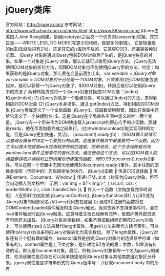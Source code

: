# jQuery类库

官方网站：http://jquery.com/
参考网站：http://www.w3school.com.cn/index.html
  http://www.365mini.com/
jQuery由美国人John Resig创建，是继prototype之后又一个优秀的Javascript框架。其宗旨是——WRITE LESS, DO MORE(写更少的代码，做更多的事情)。
它是轻量级的js库(压缩后只有21k)，这是其它的js库所不及的，它兼容CSS3，还兼容各种浏览器。
jQuery 对象是通过jQuery包装DOM对象后产生的，是jQuery独有的对象。如果一个对象是 jQuery 对象，那么它就可以使用jQuery方法。
jQuery无法使用DOM对象的任何方法，同理DOM对象也不能使用jQuery里的方法。约定：如果获取的是jQuery对象，那么要在变量前面加上$。
var $variable = jQuery对象
var variable = DOM对象
对于已经是一个DOM对象，只需要用$()把DOM对象包装起来，就可以获得一个jQuery对象了。$(DOM对象)。转换后就可以使用jQuery中的方法了
两种转换方式将一个jQuery对象转换成DOM对象：[index]和.get(index); 
(1) jQuery对象是一个数组对象，可以通过[index]的方法，来得到相应的DOM对象
(2) jQuery本身提供，通过.get(index)方法，得到相应的DOM对象
jQuery类库定义了一个全局函数: jQuery()。该函数使用频繁，因此在类库中还给它定义了一个快捷别名: $。这是jQuery在全局命名空间中定义的唯一两个变量。
jQuery有一个用来作为DOM快速载入javascript的得心应手的小函数，那就是ready，他在页面加载完成之前执行。(也许window.onload()能实现同样的功能，但是jQuery更加快速，灵活)。
$(document).ready(fn):当DOM载入就绪可以查询及操纵时绑定一个要执行的函数。这是事件模块中最重要的一个函数，因为它可以极大地提高web应用程序的响应速度。简单地说，这个方法纯粹是对向window.load事件注册事件的替代方法。通过使用这个方法，可以在DOM载入就绪能够读取并操纵时立即调用你所绑定的函数，而99.99%的JavaScript函数都需要在那一刻执行。请确保在<body>元素的onload事件中没有注册函数，否则可能不会触发$(document).ready()事件。可以在同一个页面中无限次地使用$(document).ready()事件。其中注册的函数会按照（代码中的）先后顺序依次执行。
jQuery()函数
	传递CSS选择器
	传递Element、Document、Window
	传递HTML文本（封装为jQuery对象，但不会自动插入到文档中）
		示例：var img = $("<img/>", { src:url, css: { borderWidth: 5 }, click: handleClick });
	传入一个函数（文档加载完毕时调用）
//还原$()为初始值
jQuery.noConflict();
jQuery(function($){ //让$()成为jQuery对象的局部别名
  //jQuery代码放在这里
});
通过$()注册的函数将在DOMContentLoaded事件触发时由jQurey触发。当浏览器不支持该事件时，会在load事件触发时由jQurey触发。这意味着文档已经解析完毕，但图片等外部资源有可能还未加载。
jQuery对象是类数组，如果不想把数组标识用在jQuery对象上，可以使用size()方法来替代length属性，用get()方法来替代方括号索引。可以使用toArray()方法来将jQuery对象转化为真实数组。
除了length属性，jQuery对象还有三个挺有趣的属性。selector属性是创建jQuery对象时的选择器字符串（如果有的）。context属性是上下文对象，是传递给$()方法的第二参数，如果没有传递的话，默认是Document对象。最后，所有jQuery对象都有一个名为jquery的属性，检测该属性是否存在可以简单快捷地将jQuery对象与其他类数组对象区分开来。jquery属性值是字符串形式的jQuery版本号：
//获取document body 中的所有<script>元素
var bodyscripts = $("script", document.body);
bodyscripts.selector // => "script"
bodyscripts.context // => document.body
bodyscripts.jquery / / => "1.4.2"
想要遍历jQuery对象中的所有元素时，可以调用each() 方法来代替for循环。jQuery的each()方法和forEach()有一个显著区别：如果回调函数在任一个元素上返回false，遍历将在该元素后中止（这就像在普通循环中使用break关键字一样）。each()返回调用自身的jQuery对象，因此它可以用于链式调用。
jQuery的map() 方法和Array.prototype.map() 方法很相近。它接受回调函数作为参数，并为jQuery对象中的每一个元素都调用回调函数，同时将回调函数的返回值收集起来，并将这些返回值封装成一个新的jQuery对象返回。
jQuery的另一个基础方法是index()。该方法接受一个元素作为参数，返回值是该元素在此jQuery对象中的索引值，如果找不到的话，则返回-1。
jQuery通用方法是is()。它接受一个选择器作为参数，如果选中元素中至少有一个匹配该选择器时，则返回true。
getter和setter
attr()、removeAttr()
css(): 不能获取复合样式，允许在CSS样式名中使用连字符或使用驼峰式JavaScript样式名
addClass()、removeClass()、toggleClass()、hasClass()
val(): 用来设置和获取HTML表单元素的value属性，还可用于获取和设置复选框、单选按钮以及<select>元素的选中状态。
text()、html()：如果传人字符串给text() 或html()，该字符串会用做该元素的纯文本或格式化的HTML文本内容，它会替换掉所有存在的内容。和其他setter方法一样，我们还可以传人函数，该函数用来计算出表示新内容的字符串
offset(): 获取或设置元素的位置。该方法相对文档来计算位置值，返回一个对象，带有left和top属性，用来表示X和Y坐标。如果传人带有这些属性的对象给该方法，它会给元素设置指定的位置。在有必要肘，会设置css 的position属性来使得元素可定位
position()方法很像offset() 方法，但它只能用做getter，它返回的元素位置是相对于其偏移父元素的，而不是相对于文档的。
用于获取元素宽度的getter有3个，获取高度的也有3 个。width() 和height() 方法返回基本的宽度和高度，不包含内边距、边框和外边距。innerWidth() 和innerHeight() 返回元素的宽度和高度，包含内边距的宽度和高度（“内”表示这些方法度量的是边框以内的尺寸）。outerWidth ()和outerHeight() 通常返回的是包含元素内边距和边框的尺寸。如果向两个方怯中的任意一个传入true值，它们还可以返回包含元素外边距的尺寸。
scrollTop()和scrollLeft(): 可获取或设置元素的滚动条位置。
data()、removeData()
修改文档结构
append()、appendTo()
prepend()、prependTo()
before()、insertBefore()
after()、insertAfter()
replaceWith()、replaceAll()
clone(): 传入true参数，复制事件处理程序和与元素关联的其他数据
jQuery定义了3个包装函数。wrap()包装每一个选中元素。wrapInner()包装每一个选中元素的内容。wrapAll() 则将选中元素作为一组来包装。
// 用<i>元素包装所有<h1>元素
$("h1").wrap(document.createElement("i")); // 产生<i><h1>…</h1></i>
// 包装所有<h1>元素的内容，使用字符串参数更简单
$("h1").wrapInner("<i/>"); // 产生<h1><i>...</i></h1>
// 将第一个段落包装在一个锚点和div里
$("body>p:first").wrap("<a name='lead'><div class='first'></div></a>");
// 将所有其他段落包装在另一个div里
$("body>p:not(:first)").wrapAll("<div class='rest'></div>");
empty()、remove()
detach()方法和remove()类似，但不会移除事件处理程序和数据。想临时从文档中移除元素以便后续再次插入时，detach()可能会更有用。
unwrap()方法可以用来实现元素的移除，其方式是wrap()或wrapAll()方法的反操作：移除每一个选中元素的父元素，不影响选中元素及其兄弟节点。也就是说，对于每一个选中元素，它替换该元素的父节点为父节点的子节点。与remove()和detach()不同，unwrap()不接受可选的选择器参数。
处理事件
blur(), change(), click(), dbclick(), error(), focus(), focusin(), focusout(), keydown(), keypress(), keyup(), load(), mousedown(), mouseenter(), mouseleave(), mousemove(), mouseout(), mouseover(), mouseup(), resize(), scroll(), select(), submit(), unload()
focus和blur事件不支持冒泡，但focusin和focusout事件支持。相反地，mouseover和mouseout事件支持冒泡，但这经常不方便，因为很难知道鼠标是从自己感兴趣的元素中移开了，还只是从该元素的子孙元素中移开了。mouseenter和mouseleave是非冒泡事件，可以解决刚才的问题。
resize和unload事件类型只在Window对象中触发，scroll()方法经常也用于$(window)对象上，但它也可以用在有滚动条的任何元素上。
load()方法可在$(window)上调用，。当然，还可以在iframe和图片上使用load() 方法。
error() 方法可用在<img>元素上，用来注册当图片加载失败时调用的处理程序。不应该用于设置窗口的onerror属性。
hover()方法用来给mouseenter和mouseleave事件注册处理程序。调用hover(f,g)就和调用mouseenter(f) 然后调用mouseleave(g)一样。如果仅传入一个参数给hover()，该参数函数会同时用做enter和leave事件的处理程序。
toggle()方法将事件处理程序函数绑定到单击事件。可指定两个或多个处理程序函数，当单击事件发生时， jQuery每次会调用一个处理程序函数。例如，如果调用toggle(f,g ,h)，第一次单击事件触发时，会调用函数f()，第二次会调用g()，第三次则调用h()，然后调用f()来处理第四次单击事件
jQuery事件处理程序函数的返回值始终有意义。如果处理程序返回false，与该事件相关联的默认行为，以及该事件接来下的冒泡都会被取消。也就是说，返回false等同于调用Event对象的preventDefault()和stopPropagation()方法。同样，当事件处理程序返回一个值（非undefined值）时，jQuery会将该值存储在Event对象的result属性中，该属性可以被后续调用的事件处理程序访问。
bind(), unbind()
调用bind() 时还可以带有三个参数。在这种形式下，事件类型是第一个参数，处理程序函数是第三个参数。在这两个参数中间可以传入任何值，jQuery会在调用处理程序前，将指定的值设置为Event对象的data属性。通过这种方式传递额外的数据给处理程序，不需要使用闭包，有时很有用。
如果第一个参数是由空格分隔的事件类型列表，则处理程序函数会为每一个命名的事件类型注册。
另一个重要特性是允许为注册的事件处理程序指定命名空间。这使得可以定义处理程序组，能方便后续触发或卸载特定命名空间下的处理程序。处理程序的命名空间对于开发可复用jQuery代码的类库或模块的程序员来说特别有用。
// 在命名空间"myMod"和"yourMod"中作为mouseout处理程序绑定f
$('a').bind('mouseout.myMod.yourMod', f);
bind()的最后一个特性是，第一个参数可以是对象，该对象把事件名映射到处理程序函数。
调用one()方法就和bind()一样，二者的工作原理也类似，除了在调用事件处理程序之后会自动注销它。这意味着，和该方法名字暗示的一样，使用one()注册的事件处理器永远只会触发一次。
unbind()只注销用bind()和相关jQuery方法注册的事件处理程序。
$('*').unbind(); //从所有元素中移除所有jQuery事件处理程序
因为模块的使用者有可能使用其他模块，在其他模块中有可能在相同的元素上给相同的事件类型注册了其他处理程序。如果模块使用命名空间来注册事件处理程序，则可以使用unbind()传入一个参数，来做到只注销命名空间下的处理程序:
//取消绑定在"myMod"命名空间下的所有mouseover 和mouseout 处理程序
$('a').unbind("mouseover.myMod mouseout.myMod");
//取消绑定在"myMod" 命名空间下的所有事件类型的处理程序
$('a').unbind(".myMod");
//取消绑定同时在"ns1"和"ns2"命名空间下的单击处理程序
$('a').unbind("click.ns1.ns2");
如果想小心地只取消绑定自己注册的事件处理程序，但没有使用命名空间，必须保留事件处理程序函数的一个引用，并使用unbind()带两个参数的版本。在这种形式下，第一个参数是事件类型字符串（不带命名空间）。第二个参数是处理程序函数:
$('#mybutton').unbind('click', myClickHandler);
可以传递单一对象参数给unbind()。在这种情况下，unbind()会轮询为该对象的每一属性调用一次。属性名会用做事件类型字符串，属性值会用做处理程序函数。
最后，还有一种方式来调用unbind()。如果传递一个jQuery Event对象给unbind()，它会取消绑定传入事件的事件处理程序。
jQuery 的事件触发方法会触发所有使用jQuery事件注册方法注册的处理程序，也会触发通过onsubmit等HTML属性或Element属性定义的处理程序。但是，不能手动触发使用addEventListener() 或attachEvent() 注册的事件处理程序。
jQuery的事件触发机制是同步的一一不涉及事件队列。当触发一个事件时，在调用的触发方住返回之前，事件处理程序会立刻调用。如果触发了一个单击事件，被触发的处理程序又触发了一个submit事件，所有匹配的submit处理程序会在调用下一个单击处理器之前调用。
jQuery也定义了一个更通用的trigger()方法。通常，调用trigger()时会传入事件类型字符串作为第一个参数，trigger()会在jQuery对象中的所有元素上触发为该类型事件注册的所有处理程序。在传入的字符串中不能指定多个事件类型，但是可以指定事件命名空间来触发仅在该命名空间中定义的处理程序。如果只想触发没有命名空间的事件处理程序，在事件类型后添加一个感叹号就行。通过onclick等属性注册的处理程序被认为是没有命名空间的。
除了给trigger()传入事件类型字符串作为第一个参数，还可以传入Event对象（或任何有type属性的对象）。type属性会用来判断触发什么类型的处理程序。如果传入的是jQuery事件对象，该对象会传递给触发的处理程序。如果传入的是普通对象，会创建一个新的jQuery Event对象，普通对象的属性会添加到新对象中。这样，可以很容易传递额外数据给事件处理程序:
// button1的单击处理程序触发button2上的相同事件
$('#button1').click(function(e) { $('#button2').trigger(e); });
//触发事件时，添加额外的属性给事件对象
$('#button1').trigger({type:'click', synthetic:true});
//该处理程序检测额外属性来区分是真实事件还是虚假事件
$('#button1').click(function(e) { if (e.synthetic) {...}; });
给事件处理程序传递额外数据的另一种方式是，在手动触发事件时，给trigger() 传入第二个参数。给trigger()传入的第二个参数会成为每个触发的事件处理程序的第二个参数。如果传入数组作为第二个参数，数组的每一项会作为独立参数传递给触发的处理程序。
有时，会想触发给定事件类型的所有处理程序，而不管这些处理程序是绑定到什么文档元素上的。这时可以使用$('*')来选中所有元素，然后对结果调用trigger()，可是这样做非常低效。更好的方式是，使用jQuery.event.trigger()工具函数，来全局触发事件。该函数接受的参数和trigger()方法一样，但在整个文档中触发指定事件类型的事件处理程序时更高效。注意，以这种方式触发的“全局事件”不会冒泡，并且只会触发使用jQuery方法注册的处理程序
trigger()（及调用它的便捷方法）在调用事件处理程序后，会执行与触发事件相关联的默认操作（假设事件处理程序没有返回false或调用事件对象的preventDefault()）。
如果想调用事件处理程序，但不执行默认操作，可以使用triggerHandler()替代trigger()。
jQuery不限于标准事件，你可以使用任何想用的字符串来作为事件类型名称。使用bind() 可以注册这种“自定义事件”的处理程序，使用trigger()可以调用这些处理程序。
对于书写模块化代码，实现发布/订阅模型或观察者模式时，这种自定义事件处理程序的间接调用被证明是非常有用的。使用自定义事件时，通常你会发现，使用jQuery.event.trigger()函数替代trigger()方法，来全局触发处理器会更有用。
如果使用bind()给文档中的所有<a>元素绑定了事件处理程序，接着又创建了带有<a>元素的新文档内容，这些新元素和老元素不会拥有相同的事件处理程序，其行为将不一样。
jQuery使用“实时事件”来解决这一问题。要使用实时事件，需要使用delegate()和undelegate()方法来替代bind()和unbind()。通常，在$(document)上调用delegate()，并传入一个jQuery选择器字符串、一个jQuery事件类型字符串以及一个jQuery事件处理程序函数。它会在document或window上（或jQuery对象中的任何元素上）注册一个内部处理程序。当指定类型的事件冒泡到该内部处理程序时，它会判断事件目标（该事件所发生在的元素）是否匹配选择器字符串。如果匹配，则调用指定的处理程序函数。因此，为了同时处理老的和新创建的<a>元素上的mouseover事件，可能需要像下面这样注册处理程序:
$(document).delegate("a", "mouseover", linkHandler);
否则，需要使用bind() 来处理文档中的静态部分，然后使用delegate()来处理动态修改的部分:
//静态链接的静态事件处理程序
$("a").bind("mouseover", linkHandler);
//文档中动态更新的部分使用实时事件处理程序
$(".dynamic").delegate("a", "mouseover", linkHandler);
delegate()方法拥有4参数版本，使用这种版本时，将数据值作为第三参数传入，处理程序函数则作为第4参数。
实时事件依赖于事件冒泡。当事件冒泡到document对象时，它有可能已经传递给了很多静态事件处理程序。如果这些处理程序中有任何一个调用了Event对象的cancelBubble()方法，实时事件处理程序将永远不会调用。
jQuery定义了一个名为liveO 的方法，也可以用来注册实时事件。
在jQuery对象上调用live()方法时，该对象中的元素实际上并没有使用。真正有关系的是用来创建jQuery对象的选择器字符串和上下文对象。因此，对于jQuery对象x，下面两行代码做的事情是一样的：
x.live(type, handler);
$(x.context).delegate(x.selector, type, handler);
要注销实时事件处理程序，使用die()或undelegate()。
$('a').die('mouseover'); //移除<a>元素上mouseover事件的所有实时处理程序
$('a').die('mouseover' , linkHandler); //只移除一个指定的实时处理程序
$(document).undelegate('a'); //移除<a> 元素上的所有实时处理程序
$(document).undelegate('a' , 'mouseover'); //移除mouseover 的实时处理程序
$(document).undelegate('a' , 'mouseover' , linkHandler); //移除指定处理程序
动画效果
animate()
简单地设直jQuery.fx.off 为true会将每段动画的时长都变成0ms，这样动画看起来就像是没有动画效果的立刻切换了。
jQuery动画方法经常使用动画时长来作为可选的第一个参数。
jQuery动画是异步的。调用fadeIn()等动画方法时，它会立刻返回，动画则在“后台”执行。由于动画方法会在动画完成之前返回，因此可以向很多jQuery动画方法传入第二个参数（也是可选的），该参数是一个函数，会在动画完成时调用。该函数在调用时不会有任何参数传入，但this值会设置为发生动画的文档元素。
jQuery动画默认是队列化的。
jQuery动画方法可以接受可选的时长和回调参数。还可以传入一个对象来调用动画方法，该对象的属性指定动画选项。
jQuery定义了9个简单的动画方法来隐藏和显示元素
fadeIn(), fadeOut(), fadeTo()
show(), hide(), toggle()
slideDown(), slideUp(), slideToggle()
animate()方法可以实现更多通用动画效果。
第一个参数是必需的：它必须是一个对象，该对象的属性指定要变化的CSS 属性和它们的目标值。animate()方法会将每个元素的这些CSS属性从初始值变化到指定的目标值。动画只支持数值属性，jQuery的实现方式不支持非数值动画。还可以指定相对值，用"+="前缀表示增加，或用"-="表示减少。
	$("p").animate({
  		"margin-left": "+=.5in", //增加段落缩进
  		opacity: "-=.1" //同时减少不透明度
});
除了数值，在jQuery动画属性对象中，还可以使用三个其他值。"hide" 值会保存属性的当前值，然后将该属性的值变化到0。"show"值会将css属性的值还原到之前保存的值。如果一段动画使用了"show"，jQuery会在动画完成时调用show()方法。如果一段动画使用了"hide"，jQuery会在动画完成时调用hide()方法。还可以使用"toggle" 来实现显示或隐藏，具体效果取决于该属性的当前设置。
    $("img").animate({
      	width: "hide",
      	borderLeft: "hide" ,
  	borderRight: "hide",
  	paddingLeft: "hide" ,
  	paddingRight: "hide"
    });
第二个参数是可选的，可以传入一个选项对象给animate() 方法。
duration属性指定动画持续的毫秒时间，该属性的值还可以是"fast"、"slow"或任何在jQuery.fx.speeds 中定义的名称。
complete属性:它指明在动画完成时的回调函数。
step属性指定在动画每一步或每一帧调用的回调函数。在回调函数中，this指向正在连续变化的元素，第一个参数则是正在变化的属性的当前值。
queue属性指定动画是否需要队列化
jQuery引入了“缓动函数”来将基于时间的完成百分比映射到动画效果的百分比。
选项对象的easing属性指定缓动函数名。jQuery默认使用的是命名为"swing" 的正弦函数。如果想让动画线性变化，可以使用"linear"
除了将选项对象作为第二个参数传入，animate()方法还允许将三个最常用的选项作为参数传入。可以将动画时长（数值或字符串）作为第二个参数传入。可以指定缓动函数名为第三个参数。最后可以将回调函数指定为第四个参数。
stop(): 用来停止选中元素上的当前正在执行的任何动画。
top()方法接受两个可选的布尔值参数。如果第一个参数是true，会清除该选中元素上的动画队列：除了停止当前动画，还会取消任何等待执行的动画。第一个参数的默认值是false：如果忽略该参数，等待执行的动画不会被取消。第二个参数用来指定正在连续变化的css属性是否保留当前值，还是应该变化到最终目标值。传入true可以让它们变化到最终值。传入false（或省略该参数）会让它们保持为当前值。
与动画相关的第二个方法是delay()。这会直接添加一个时间延迟到动画队列中：第一个参数是时长（以毫秒为单位的数值或字符串）。第二个参数是队列名，是可选的。
jQuery队列是按顺序执行的函数列表。每一个队列都与一个文档元素关联，每一个元素的队列都与其他元素的队列彼此独立。
可以使用queue()方法给队列添加一个新函数。当某个函数到达队列头部时，它会自动从队列中去除并被调用。
队列函数中的回调函数参数是jQuery 1.4 引入的新特性。对于jQuery类库之前的版本，需要调用dequeue() 方法“手动”取消队列中的下一个函数
clearQueue()方法用来清除队列。
queue()、dequeue()和clearQueue()方法都可以有一个可选的队列名来作为第一个参数。jQuery动画方法使用的队列名是"fx"。这是没有指定队列名时默认使用的队列。当想要顺序执行异步操作时，jQuery队列机制非常有用：原来需要给每一个异步操作传入回调函数来触发队列中的下一个函数，现在可以直接使用jQuery队列来管理异步序列。只须传入非"fx"的队列名，并记得队列中的函数不会自动执行。必须显式调用dequeue()方法来运行第一个函数，然后每一步操作在完成时必须把下一个操作从队列中移出。
Ajax
load()：向它传入一个URL，它会异步加载该URL的内容，然后将内容插入每一个选中元素中，替换掉已经存在的任何内容。如果只想显示被加载文档的一部分，可以在URL后面添加一个空格和一个jQuery选择器。当URL加载完成后， jQuery会用指定的选择器来从加载好的HTML 中选取需要显示的部分。
load()方法还接受两个可选参数。第一个可选参数表示的数据，可以追加到URL后面，或者与请求一起发送。如果传入的是字符串，则会追加到URL后面，如果传入对象，该对象会被转化为一个用"&"分隔的名/值对后与请求一起发送。通常情况下，load()方法发送HTTP GET请求，但是如果传入数据对象，则它会发送POST请求。
load()方法的另一个可选参数是回调函数。当Ajax请求成功或未成功，以及URL加载完毕并插入选中元素时，会调用该回调函数。每次调用都会传入三个参数：被加载URL的完整文本内容、状态码字符串，以及用来加载该URL的XMLHttpRequest对象。
jQuery的Ajax状态码：
	success：表示请求成功完成。
	notmodified：该状态码表示请求已正常完成，但服务器返回的响应内容是HTTP 304 "Not Modified"，表示请求的URL 内容和上次请求的相同，没有变化。
	error：表示请求没有成功完成，原因是某些HTTP错误。
	timeout：如果Ajax请求没有在选定的超时区间内完成，会调用错误回调，并传入该状态码。
	parsererror：该状态码表示HTTP 请求已成功完成，但jQuery 无法按照期望的方式解析。
jQuery.getScript()加载并执行JavaScript代码文件。它会异步加载文件，加载完成后在全局作用域执行该代码。它能同时适用于同源和跨源脚本。可以传入回调函数作为第二个参数，在这种情况下，jQuery会在代码加载和执行完成后调用一次该回调函数。jQuery通常会使用XMLHttpRequest对象来获取要执行的脚本内容。但对于跨域请求会使用<script>元素来加载脚本。在同源情况下，回调函数的第一个参数是脚本的文本内容，第二个参数是"success" 状态码，第三个参数则是用来获取脚本内容的XMLHttpRequest对象。
jQuery.getJSON()加载URL，将其解析为JSON，并将解析结果传递到指定的回调函数中。jQuery.getJSON()接受一个可选的数据对象参数，就和传入load()方法中的一样。如果传入数据到jQuery.getJSON()中，该数据必须是第二个参数，回调函数则是第三个。如果不传入任何数据，则回调函数可以是第二个参数。
jQuery.get() 和jQuery.post() 获取指定URL的内容，如果有数据的话，还可传入指定数据，最后则将结果传递给指定的回调函数。这两个方法也接受相同的三个参数：必需的URL，可选的数据字符串或对象，以及一个技术上可选但实际上总会使用的回调函数。调用的回调函数会被传入三个参数：第一个参数是返回的数据，第二个是"success" 字符串，第三个则是XMLHttpRequest对象。除了上面描述的三个参数，还有两个方法接受可选的第4个参数（如果省略数据参数的话，则作为第三个参数传入），该参数指定被请求数据的类型。
jQuery的Ajax数据类型：
	text
	html
	xml
	script
	json
	jsonp
jQuery的所有Ajax工具最后都会调用jQuery.ajax()，jQuery.ajax()仅接受一个参数：一个选项对象，该对象的属性指定Ajax请求如何执行的很多细节。
jQuery.ajax()中最常用的选项如下：
	type: "GET", "POST"
	url
	data
	dataType: "text", "html", "script", "json", "jsonp", "xml"
	contentType: "application/x-www-form-urlencoded"
	timeout: 默认超时时间是0，表示除非请求完成，否则永远不会取消。
	cache: 对于GET请求，如果该选项设置为false, jQuery会添加一个"_="参数到URL中，或者替换已经存在的同名参数。该参数的值是当前时间(毫秒格式)。这可以禁用基于浏览器的缓存，因为每次请求的URL都不一样。
	ifModified: 当该选项设置为true时，jQuery会为请求的每一个URL记录Last-Modified和IfNone-
	Match响应头的值，并会在接下来的请求中为相同的URL设置这些头部信息。这可以使得，如果上次请求后URL的内容没有改变，则服务器会发送回HTTP 304 "Not Modified" 响应。默认情况下，该选项未设置，jQuery不会设置或记录这些头部信息。
	global: 该选项指定jQuery是否应该触发上面描述的Ajax请求过程中的事件。默认值是true; 设置该选项为false会禁用Ajax相关的所有事件。
下面的选项指定在Ajax请求的不同阶段调用的函数:
	context: 该选项指定回调函数在调用时的上下文对象
	beforeSend: 该选项指定Ajax请求发送到服务器之前激活的回调函数。
	success: 该选项指定Ajax请求成功完成时调用的回调函数。第一个参数是服务器发送的数据; 第二个参数是jQuery 状态码; 第三个参数是用来发送该请求的XMLHttpRequest对象。
	error: 该选项指定Ajax请求不成功时调用的回调函数。该回调的第一个参数是该请求的XMLHttpRequest对象(如果用到的话)。第二个参数是jQuery 的状态码。对于HTTP错误，该状态码可能是"error" ，对于超时，则是"timeout", "parsererror" 则表示解析服务器响应时出了问题。第三个参数是抛出的Error对象。注意dataType为"script" 的请求在返回无效JavaScript代码时不会触发错误。脚本中的任何错误都会直接忽略，调用的回调则是success而不是error 。
	complete：该选项指定Ajax请求完成时激活的固调函数。每一个Ajax请求或者成功时调用success回调，或者失败时调用error回调。在调用success或error后，jQuery会调用complete回调。传给complete 回掉的第一个参数是XMLHttpRequest对象，第二个参数则是状态码。
	下述Ajax选项不经常使用。某些特定选项通常不可能设置，另一些选项则提供了自定义钩子，使得可以修改jQuery Ajax请求的默认处理方式。
	async
	dataFilter: 该选项指定一个函数，用来过滤或预处理服务器返回的数据。第一个参数是从服务器返回的原始数据（字符串或XML请求返回的Document对象），第二个参数是dataType选项的值。如果指定该函数，则它必须返回一个值，该值会用来替换掉服务器的响应。注意dataFilter()函数会在JSON解析和脚本执行前执行。同时注意对于跨域的"script" 和"jsonp" 请求不会调用dataFilter()。
	jsonp
	jsonpCallback
	processData：当设置data选项为对象，jQuery通常会将该对象转换成字符串，该字符串遵守标准的HTML "application/x-www-form-urlencoded" 格式。如果想省略掉该步骤，请设置该选项为false。
	scriptCharset：对于跨域的"script" 和"jsonp" 请求，会使用<script>元素，该选项用来指定<script>元素的charset属性值。
	tranditional：jQuery 1.4改变了数据对象序列化为"application/x-www-form-urlencoded" 字符串的方式。设置该选项为true，可以让jQuery 回复到原来的方式。
	username, password：如果请求需要密码验证，请使用这两个选项来指定用户名和密码。
	xhr：该选项指定一个工厂函数，用来获取XMLHttpRequest对象。该工厂函数在调用时不带参数，而且必须返回一个实现了XMLHttpRequest API的对象。这个非常底层的钩子可以创建自己对XMLHttpRequest的包装，可以给方法添加特性或测量。
工具函数
	$.browser: 用于客户端嗅探
	$.contains(): 该函数接受两个文档元素作为参数。如果第一个元素包含第二个元素，则返回true；否则返回false。
	$.each()：可以遍历数组元素或对象属性。第一个参数是要遍历的数组或对象自第二个参数是要在每个数组元素或对象属性上调用的函数。该函数在调用时会带有两个参数:数组元素的序号或对象的属性名，以及数组元素的值或对象的属性值。函数中的this值和第二个参数是一样的。如果该函数返回false，jQuery.each()会停止当前遍历并立刻返回。jQuery.each()总是返回第一个参数的值。jQuery.each()会使用普通的于or/in循环来遍历对象属性，所以会遍历所有可枚举的属性，包括继承的属性。jQuery.each()在遍历数组元素时，会以序号从小到大来遍历，不会跳过稀疏数组中的undefined属性。
	$.extend(): 该函数接受对象作为参数。它会将第二个及其以后参数对象的属性复制到第一个参数对象中，如果同名的属性在第一个参数对象中已经存在，则会覆盖它。该函数会忽略任何值为undefined或null的属性。如果仅传入了一个对象，该对象的属性会被复制到jQuery对象自身中。该对象的返回值是属性被复制到的对象。如果一个参数的值为true ，会执行深拷贝：第三个(及其以后)对象的属性会被复制到第二个对象上。
	$.globalEval()：该函数会在全局上下文中执行JavaScript代码字符串，就像它是<script>元素的内容一样。
	$.grep()：该函数和ES5 中Array对象的filter()方法类似。它接受数组作为第一个参数，以及一个判断函数作为第二个参数，该判断函数会在数组的每一个元素上调用，调用时会传入元素值和元素序号作为参数。jQuery.grep()返回一个新数组，新数组由调用判断函数时返回true (或其他真值)的元素组成。如果给jQuery.grep() 传入true 作为第三个参数，则它会反转判断函数，返回的数组将会由判断函数调用时为false或其他假值的元素组成。
	$.inArray()：该函数和ES5 中Array对象的indexOf()方法类似。它的第一个参数可以是任意值，第二个参数则是数组(或类数组对象)，返回值是第一个参数值在数组中第一次出现的序号，如果该参数值不存在的话，则返回-1。
	$.isArray(): 当参数是原生Array对象时，返回true。
	$.isEmptyObject()：当参数对象没有可枚举的属性时，返回true。
	$.isFunction()：当参数是原生Function对象时，返回true。
	$.isPlainObject()：如果参数是"纯"对象，而不是某些特定类型或类的对象的实例时，返回true。
	$.makeArray()：如果参数是类数组对象，该函数会将对象的属性复制到一个新的(真)数组中，并返回该数组。如果参数不是类数组对象，该函数会仅返回一个新数组，该数组只包含传入的参数一个元素。
	$.map()：该函数和ES5 中Array对象的map()方法类似。它接受数组或类数组对象作为第一个参数；第二个参数则为映射函数。每一个数组元素与其序号都会传入这映射函数中，返回值就是由映射函数返回的值组成的新数组。jQuery.map() 与ES5 map() 方法存在两点不同。首先，如果映射函数返回的是null，该值不会被包含在返回的数组中。其次，如果映射函数返回的是数组，该数组的元素会被添加到结果数组中，而不是数组本身中。
	$.merge()：该函数接受两个数组或类数组对象。它会将第二个参数的元素添加到第一个上面，并返回第一个参数。第一个数组会修改，第二个不会。可以使用该函数来浅拷贝类数组对象
	$.parseJSON()：该函数会解析JSON格式的字符串，返回解析结果。
	$.proxy()：该函数和ES5 中Function对象的bind()方法类似。它接受函数作为第一个参数，对象作为第二个参数，并返回一个新函数，该函数会作为第二个参数对象的方法调用。jQuery.proxy()在调用时还可以传入对象作为第一个参数，传入属性名作为第二个参数。该名称代表的属性值应该是一个函数。通过这种方式调用，函数jQuery.proxy(o,n)的返回值与jQuery.proxy(o[n],o)一样。jQuery.proxy()的目的是用来与jQuery的事件处理程序绑定机制一起使用。如果绑定了一个代理函数，可以使用原始函数来解除绑定它。
	$.support：这个属性类似jQuery.browser，它用来做可移植的特性探测，而不是脆弱的浏览器探测。jQuery.support的值是一个对象，该对象的属性都是布尔值，用来指明浏览器特性的存在情况。
	$.trim()：该函数和ES5 中给字符串添加的trim()方法类似。它接受字符串作为唯一参数，返回的字符串开头和结尾处的空白字符都已移除。
选择器

插件扩展
开发jQuery插件非常简单。关键点是要知道jQuery.fn是所有jQuery对象的原型对象。示例：
jQuery.fn.println = function() {
  //将所有参数合并成空格分隔的字符串
  var msg = Array.prototype.join.call(arguments , " ");
  //遍历jQuery对象中的每一个元素
  this.each(function() {
    //将参数字符串作为纯文本添加到每一个元素后面，并添加一个<br/>
    jQuery(this).append(document.createTextNode(msg).append("<br/>"));
  });
  //返回这个未加修改的jQuery对象，以便链式调用
  return this;
}
下面是一些值得留意的jQuery插件约定：
	不要依赖$标识符
	如果插件代码不返回自己的值，请确保返回jQuery对象以便链式调用
	如果扩展方式拥有两个以上参数或配置选项，请允许用户能使用对象的方式传递选项
	不要污染jQuery方法的命名空间。
	如果插件需要绑定事件处理程序，请将所有这些处理程序放在事件命名空间中
	如果插件需要使用data()方法与元素关联数据，请将所有数据值放在单一对象中，然后用与插件名相同的键值将该对象作为单一值存储。
	用"jquery.plugin.js"这种文件命名方式保存插件代码到一个文件中（将"plugin"替换为插件名）。
//下面这个例子定义了一个新的:draggable过滤器，可用来仅返回拥有draggable=true属性的元素
//使用上面定义的这个选择器，可以用$("img:draggable") 来选取可拖曳的图片，
//而不用使用冗长的$("img[draggable=true]")。
jQuery.expr[';'].draggable = function(e) { return e.draggable === true; };
自定义选择器函数的第一个参数是候选的DOM元素。如果该元素匹配选择器，则返回true；否则返回false。许多自定义选择器只需要这一个元素参数，但实际上在调用它们时传入了4个参数。第二个参数是整数序号，表示当前元素在候选元素数组中的位置。候选元素数组作为第4个参数传入，选择器不应该修改它。第三个参数很有趣的:这是调用RegExp.exec()方法后返回的数组。如果有的话，该数组的第4个元素（序号是3）是伪类过滤器后面的圆括号中的值。圆括号和里面的任何引号都去除了，只留下参数字符串。下面是一个例子，用来说明如何实现一个:data(x) 伪类，该伪类只在元素拥有data-x属性时返回true
jQuery.expr[':'].data = function(element, index, match, array) {
  //注意: IE7及其以下版本不支持hasAttribute()
  return element.hasAttribute("data-" + match[3]);
};
UI类库

My Ex
如何同时使用prototype和jQuery？
A.	先引入prototype，再引入jQuery。
B.	使用jQuery.noConflict()将$函数改名。

转义
1.	对于html元素中的id属性，如果其中有":"号的时候，在使用js的getElementById()等方法时，不需要进行转义；在使用jquery时，则必须转义。又因为id是字符串，所以要用"\\"转义。

## 7.示例

### 输入框输入限制

使用场景：文本框中不允许输入特殊字符

解决方法：监听keypress事件，不是数字、字母、下划线时返回false

# jQuery

## ajax

**post提交：**

```js
$.post('http://xxx/api', 
    {
        key: 'value'
    },
    function (json, textStatus, jqXHR) {
        if (ajaxResponseIsOK(json)) {
            // ...
        }
    },
    "json"
);

$.ajax({
    type: "post",
    url: 'http://xxx/api',
    async: false,
    data: param,
    contentType: "application/json;charset=utf-8",
    dataType: "json",
    success: function (obj) {
        if (ajaxResponseIsOK(obj)) {
            // ...
        }
    }
});
```

**jquery.form.js示例：**

```js
$("#form").ajaxSubmit({
    async: true, //异步提交
    url: 'http://xxx/api', /*设置post提交到的页面*/
    type: "post", /*设置表单以post方法提交*/
    dataType: "json", /*设置返回值类型为文本*/
    success: function (res) {
        if (ajaxResponseIsOK(res)) {
            // ...
        }
    }
});
```

**返回值的通用处理：** 

简易拦截器

```js
// 需要引入jQuery.js、layer.js
// 处理ajax返回值的函数
function ajaxResponseIsOK(json) {
    if (typeof json == 'string' && json.indexOf(':') > 0) { // 如果返回的是json字符串，转换成json对象
        json = eval('(' + json + ')');
    }
    if (json.Status == 401) { // 过期，重新登录
        simpleAlert(json.Message, 2, json.TargetLink);
        return false;
    } else if (json.Status == 403) { // 权限不足
        simpleAlert(json.Message, 2);
        return false;
    }
    return true;
}

// 弹出提示框
function simpleAlert(msg, icon, url) {
    layer.msg(msg, {
        icon: icon,
        time: 2500,
        shade: [0.4, '#FFF'],
        scrollbar: false,
        offset: 350
        //shift: 6//抖动
    }, function () {
        // 返回给定页面（error.html）
        if (url && typeof url == 'string') {
            location.href = url;
        }
    });
}
```

<b style="color:yellow">说明：</b>上面的方法需要在每个ajax回掉函数中都先调用 `ajaxResponseIsOK` 函数，并不方便，也容易遗漏！
